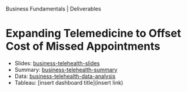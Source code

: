 Business Fundamentals | Deliverables

# Expanding Telemedicine to Offset Cost of Missed Appointments  

* Slides: [business-telehealth-slides]()
* Summary: [business-telehealth-summary]()
* Data: [business-telehealth-data-analysis](https://docs.google.com/spreadsheets/d/1D6C3ND8lyubF3_ExAL7TZzlsHO7_-m1A3CbWIuYEd6Q/edit?usp=sharing)
* Tableau: [insert dashboard title](insert link)

